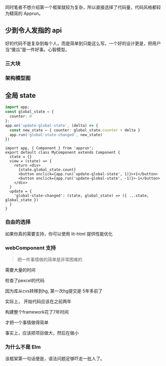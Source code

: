 
同时笔者不想介绍第一个框架就较为复杂，所以直接选择了代码量，代码风格都较为精简的 Apprun。



## 少到令人发指的 api

好的代码不是复杂到每个人，而是简单到只能这么写。一个好的设计更是，把用户当“傻瓜”是一件好事。心智模型。

### 三大块



### 架构模型图



## 全局 state

```ts
import app;
const global_state = {
  counter: 0
};
app.on('update-global-state', (delta) => {
  const new_state = { counter: global_state.counter + delta }
  app.run('global-state-changed', new_state)
})
```

```tsx
import app, { Component } from 'apprun';
export default class MyComponent extends Component {
  state = {}
  view = (state) => {
    return <div>
      {state.global_state.count}
      <button onclick={app.run('update-global-state', 1)}>+1</button>
      <button onclick={app.run('update-global-state', -1)}>-1</button>
    </div>
  }
  update = {
    'global-state-changed': (state, global_state) => ({ ...state, global_state })
  }
}
```

### 自由的选择

如果你真的需要支持，你可以使用 lit-html 提供性能优化





### webComponent 支持





>  把一件事情做的简单是非常困难的

需要大量的时间

检查了pexcel的代码

因为库从cvs转移到hg, 第一次hg提交是 5年多前了

实际上， 开始代码应该在之前两年

构建整个framework花了7年时间

才把一个事情做得简单

事实上，应该把项目做大，然后在做小

### 为什么不是 Elm

该框架第一句话便是，语法问题足够吓走一批人了。



## 